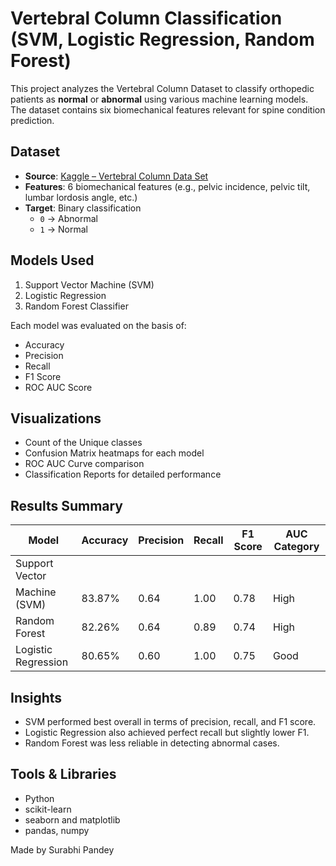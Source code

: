 # Vertebral Column Classification (SVM, Logistic Regression, Random Forest)

This project analyzes the Vertebral Column Dataset to classify orthopedic patients as **normal** or **abnormal** using various machine learning models. The dataset contains six biomechanical features relevant for spine condition prediction.

## Dataset

- **Source**: [Kaggle – Vertebral Column Data Set](https://www.kaggle.com/datasets/jessanrod3/vertebralcolumndataset)
- **Features**: 6 biomechanical features (e.g., pelvic incidence, pelvic tilt, lumbar lordosis angle, etc.)
- **Target**: Binary classification  
  - `0` → Abnormal  
  - `1` → Normal

## Models Used

1. Support Vector Machine (SVM)
2. Logistic Regression
3. Random Forest Classifier

Each model was evaluated on the basis of:

- Accuracy
- Precision
- Recall
- F1 Score
- ROC AUC Score

## Visualizations

- Count of the Unique classes
- Confusion Matrix heatmaps for each model
- ROC AUC Curve comparison
- Classification Reports for detailed performance

## Results Summary

| Model                | Accuracy | Precision | Recall | F1 Score | AUC Category |
|--------------------- |----------|-----------|--------|----------|--------------|
| Support Vector       |          |           |        |          |              |
|Machine (SVM)         | 83.87%   | 0.64      | 1.00   | 0.78     | High         |
| Random Forest        | 82.26%   | 0.64      | 0.89   | 0.74     | High         |
| Logistic Regression  | 80.65%   | 0.60      | 1.00   | 0.75     | Good         |


## Insights

- SVM performed best overall in terms of precision, recall, and F1 score.
- Logistic Regression also achieved perfect recall but slightly lower F1.
- Random Forest was less reliable in detecting abnormal cases.

## Tools & Libraries

- Python
- scikit-learn
- seaborn and matplotlib
- pandas, numpy

Made by Surabhi Pandey
